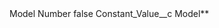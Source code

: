 <?xml version="1.0" encoding="UTF-8"?>
<CustomMetadata xmlns="http://soap.sforce.com/2006/04/metadata" xmlns:xsi="http://www.w3.org/2001/XMLSchema-instance" xmlns:xsd="http://www.w3.org/2001/XMLSchema">
    <label>Model Number</label>
    <protected>false</protected>
    <values>
        <field>Constant_Value__c</field>
        <value xsi:type="xsd:string">Model**</value>
    </values>
</CustomMetadata>
